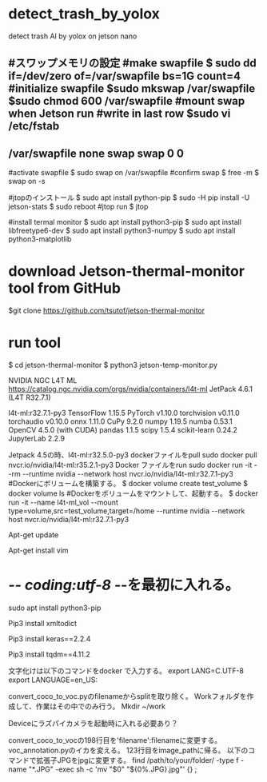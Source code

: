 # detect_trash_by_yolox
detect trash AI by yolox on jetson nano

#スワップメモリの設定
#make swapfile
$ sudo dd if=/dev/zero of=/var/swapfile bs=1G count=4
#initialize swapfile
$sudo mkswap /var/swapfile
$sudo chmod 600 /var/swapfile
#mount swap when Jetson run
#write in last row
$sudo vi /etc/fstab
-------------------------
/var/swapfile          none        swap          swap       0 0
-------------------------
#activate swapfile
$ sudo swap on /var/swapfile
#confirm swap
$ free -m
$ swap on -s

#jtopのインストール
$ sudo apt install python-pip
$ sudo -H pip install -U jetson-stats
$ sudo reboot
#jtop run
$ jtop

#install termal monitor
$ sudo apt install python3-pip
$ sudo apt install libfreetype6-dev
$ sudo apt install python3-numpy
$ sudo apt install python3-matplotlib
# download Jetson-thermal-monitor tool from GitHub
$git clone https://github.com/tsutof/jetson-thermal-monitor
# run tool
$ cd jetson-thermal-monitor
$ python3 jetson-temp-monitor.py

NVIDIA NGC L4T ML
https://catalog.ngc.nvidia.com/orgs/nvidia/containers/l4t-ml
JetPack 4.6.1 (L4T R32.7.1)

l4t-ml:r32.7.1-py3
TensorFlow 1.15.5
PyTorch v1.10.0
torchvision v0.11.0
torchaudio v0.10.0
onnx 1.11.0
CuPy 9.2.0
numpy 1.19.5
numba 0.53.1
OpenCV 4.5.0 (with CUDA)
pandas 1.1.5
scipy 1.5.4
scikit-learn 0.24.2
JupyterLab 2.2.9

Jetpack 4.5の時、l4t-ml:r32.5.0-py3
dockerファイルをpull
sudo docker pull nvcr.io/nvidia/l4t-ml:r35.2.1-py3
Docker ファイルをrun
sudo docker run -it --rm --runtime nvidia --network host nvcr.io/nvidia/l4t-ml:r32.7.1-py3
#Dockerにボリュームを構築する。
$ docker volume create test_volume
$ docker volume ls
#Dockerをボリュームをマウントして、起動する。
$ docker run -it --name l4t-ml_vol --mount type=volume,src=test_volume,target=/home --runtime nvidia --network host nvcr.io/nvidia/l4t-ml:r32.7.1-py3


Apt-get update

Apt-get install vim 

# -*- coding:utf-8 -*-を最初に入れる。

sudo apt install python3-pip

Pip3 install xmltodict

Pip3 install keras==2.2.4

Pip3 install tqdm==4.11.2

文字化けは以下のコマンドをdocker で入力する。
export LANG=C.UTF-8
export LANGUAGE=en_US:

convert_coco_to_voc.pyのfilenameからsplitを取り除く。
Workフォルダを作成して、作業はその中でのみ行う。
Mkdir ~/work



Deviceにラズパイカメラを起動時に入れる必要あり？


convert_coco_to_vocの198行目を'filename':filenameに変更する。
voc_annotation.pyのイカを変える。
123行目をimage_pathに帰る。
以下のコマンドで拡張子JPGをjpgに変更する。
find /path/to/your/folder/ -type f -name "*.JPG" -exec sh -c 'mv "$0" "${0%.JPG}.jpg"' {} \;
